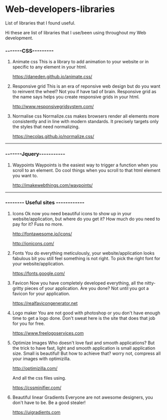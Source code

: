 # Web-developers-libraries
List of libraries that I found useful.


Hi these are list of libraries that I use/been using throughout my Web development.

### -------CSS---------
1. Animate css
	This is a library to add animation to your website or in specific to any element in your html. 
	
	https://daneden.github.io/animate.css/


2. Responsive grid
	This is an era of reponsive web design but do you want to reinvent the wheel? Not you if have tad of brain.
	Responsive grid as the name says helps you create responsive grids in your html.
	
	http://www.responsivegridsystem.com/


3. Normalise css
	Normalize.css makes browsers render all elements more consistently and in line with modern standards.
        It precisely targets only the styles that need normalizing.

	https://necolas.github.io/normalize.css/

----------------------


### -------Jquery-----------

1. Waypoints 
	Waypoints is the easiest way to trigger a function when you scroll to an element. Do cool things when you scroll to that html element you want to. 
	
	http://imakewebthings.com/waypoints/



----------------------

### -------- Useful sites ------------
	
1. Icons
	Ok now you need beautiful icons to show up in your website/application, but where do you get it? How much do you need to pay for it?
	Fuss no more.
	
	http://fontawesome.io/icons/
	
	
	http://ionicons.com/

2. Fonts 
	You do everything meticulously, your website/application looks fabulous bit you still feel something is not right.
	To pick the right font for your website/application.
	
	https://fonts.google.com/


3. Favicon
	Now you have completely developed everything, all the nitty-gritty pieces of your application. Are you done? Not until you got a favicon for your application.

	https://realfavicongenerator.net


4. Logo maker
	You are not good with photoshop or you don't have enough time to get a logo done. Don't sweat here is the site that does that job for you for free.
	
	https://www.freelogoservices.com
	

5. Optimize Images
	Who doesn't love fast and smooth applications? But the trick to have fast, light and smooth application is small application size. Small is beautiful! But how to achieve that? worry not, compress all your images with optimizilla.
	
	http://optimizilla.com/
	
	And all the css files using.

	https://cssminifier.com/

6. Beautiful linear Gradients
	Everyone are not awesome designers, you don't have to be. Be a good stealer!
	
	https://uigradients.com
	
